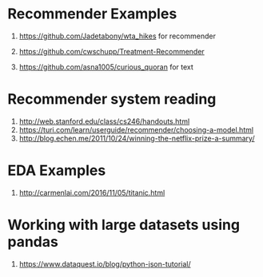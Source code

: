 # Recommender Examples 

  1. https://github.com/Jadetabony/wta_hikes for recommender 
  
  2. https://github.com/cwschupp/Treatment-Recommender
  3. https://github.com/asna1005/curious_quoran  for text 

# Recommender system reading 
  1. http://web.stanford.edu/class/cs246/handouts.html
  2. https://turi.com/learn/userguide/recommender/choosing-a-model.html
  3. http://blog.echen.me/2011/10/24/winning-the-netflix-prize-a-summary/
  
# EDA Examples

  1. http://carmenlai.com/2016/11/05/titanic.html
  
# Working with large datasets using pandas 
  
  1. https://www.dataquest.io/blog/python-json-tutorial/
